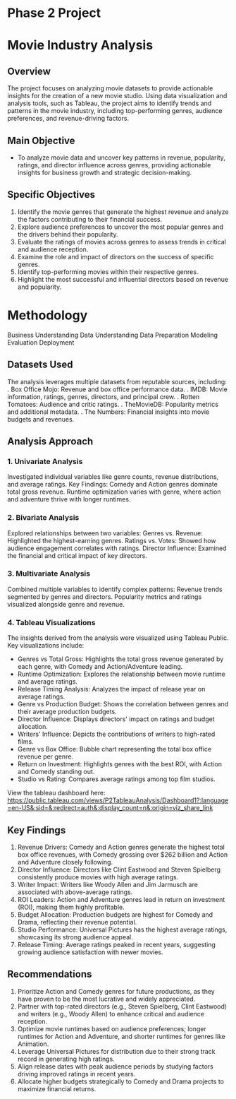 # Phase 2 Project
# Movie Industry Analysis
## Overview
The project focuses on analyzing movie datasets to provide actionable insights for the creation of a new movie studio. Using data visualization and analysis tools, such as Tableau, the project aims to identify trends and patterns in the movie industry, including top-performing genres, audience preferences, and revenue-driving factors.

## Main Objective
- To analyze movie data and uncover key patterns in revenue, popularity, ratings, and director influence across genres, providing actionable insights for business growth and strategic decision-making.

## Specific Objectives
1. Identify the movie genres that generate the highest revenue and analyze the factors contributing to their financial success.
2. Explore audience preferences to uncover the most popular genres and the drivers behind their popularity.
3. Evaluate the ratings of movies across genres to assess trends in critical and audience reception.
4. Examine the role and impact of directors on the success of specific genres.
5. Identify top-performing movies within their respective genres.
6. Highlight the most successful and influential directors based on revenue and popularity.

# Methodology
Business Understanding
Data Understanding
Data Preparation
Modeling
Evaluation
Deployment

## Datasets Used
The analysis leverages multiple datasets from reputable sources, including:
. Box Office Mojo: Revenue and box office performance data.
. IMDB: Movie information, ratings, genres, directors, and principal crew.
. Rotten Tomatoes: Audience and critic ratings.
. TheMovieDB: Popularity metrics and additional metadata.
. The Numbers: Financial insights into movie budgets and revenues.

## Analysis Approach

### 1. Univariate Analysis
Investigated individual variables like genre counts, revenue distributions, and average ratings.
Key Findings:
Comedy and Action genres dominate total gross revenue.
Runtime optimization varies with genre, where action and adventure thrive with longer runtimes.

### 2. Bivariate Analysis
Explored relationships between two variables:
Genres vs. Revenue: Highlighted the highest-earning genres.
Ratings vs. Votes: Showed how audience engagement correlates with ratings.
Director Influence: Examined the financial and critical impact of key directors.

### 3. Multivariate Analysis
Combined multiple variables to identify complex patterns:
Revenue trends segmented by genres and directors.
Popularity metrics and ratings visualized alongside genre and revenue.

### 4. Tableau Visualizations
The insights derived from the analysis were visualized using Tableau Public. Key visualizations include:

- Genres vs Total Gross: Highlights the total gross revenue generated by each genre, with Comedy and Action/Adventure leading.
- Runtime Optimization: Explores the relationship between movie runtime and average ratings.
- Release Timing Analysis: Analyzes the impact of release year on average ratings.
- Genre vs Production Budget: Shows the correlation between genres and their average production budgets.
- Director Influence: Displays directors' impact on ratings and budget allocation.
- Writers' Influence: Depicts the contributions of writers to high-rated films.
- Genre vs Box Office: Bubble chart representing the total box office revenue per genre.
- Return on Investment: Highlights genres with the best ROI, with Action and Comedy standing out.
- Studio vs Rating: Compares average ratings among top film studios.

View the tableau dashboard here: https://public.tableau.com/views/P2TableauAnalysis/Dashboard1?:language=en-US&:sid=&:redirect=auth&:display_count=n&:origin=viz_share_link 

## Key Findings
1. Revenue Drivers: Comedy and Action genres generate the highest total box office revenues, with Comedy grossing over $262 billion and Action and Adventure closely following.
2. Director Influence: Directors like Clint Eastwood and Steven Spielberg consistently produce movies with high average ratings.
3. Writer Impact: Writers like Woody Allen and Jim Jarmusch are associated with above-average ratings.
4. ROI Leaders: Action and Adventure genres lead in return on investment (ROI), making them highly profitable.
5. Budget Allocation: Production budgets are highest for Comedy and Drama, reflecting their revenue potential.
6. Studio Performance: Universal Pictures has the highest average ratings, showcasing its strong audience appeal.
7. Release Timing: Average ratings peaked in recent years, suggesting growing audience satisfaction with newer movies.

## Recommendations
1. Prioritize Action and Comedy genres for future productions, as they have proven to be the most lucrative and widely appreciated.
2. Partner with top-rated directors (e.g., Steven Spielberg, Clint Eastwood) and writers (e.g., Woody Allen) to enhance critical and audience reception.
3. Optimize movie runtimes based on audience preferences; longer runtimes for Action and Adventure, and shorter runtimes for genres like Animation.
4. Leverage Universal Pictures for distribution due to their strong track record in generating high ratings.
6. Align release dates with peak audience periods by studying factors driving improved ratings in recent years.
7. Allocate higher budgets strategically to Comedy and Drama projects to maximize financial returns.
